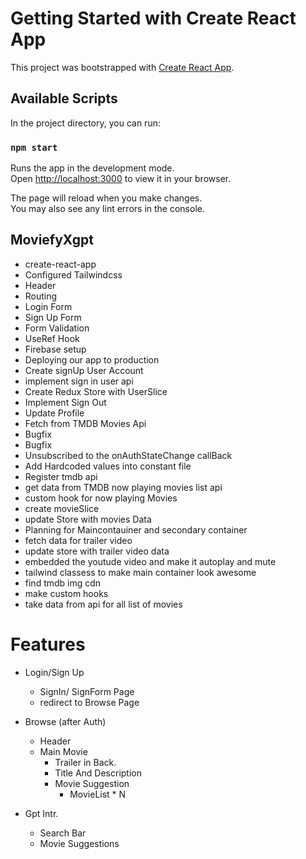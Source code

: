 # Getting Started with Create React App

This project was bootstrapped with [Create React App](https://github.com/facebook/create-react-app).

## Available Scripts

In the project directory, you can run:

### `npm start`

Runs the app in the development mode.\
Open [http://localhost:3000](http://localhost:3000) to view it in your browser.

The page will reload when you make changes.\
You may also see any lint errors in the console.

## MoviefyXgpt
- create-react-app
- Configured Tailwindcss
- Header
- Routing
- Login Form
- Sign Up Form
- Form Validation
- UseRef Hook
- Firebase setup
- Deploying our app to production
- Create signUp User Account
- implement sign in user api
- Create Redux Store with UserSlice
- Implement Sign Out
- Update Profile
- Fetch from TMDB Movies Api
- Bugfix
- Bugfix
- Unsubscribed to the onAuthStateChange callBack
- Add Hardcoded values into constant file
- Register tmdb api 
- get data from TMDB now playing movies list api
- custom hook for now playing Movies
- create movieSlice
- update Store with movies Data
- Planning for Maincontauiner and secondary container
- fetch data for trailer video
- update store with trailer video data
- embedded the youtude video and make it autoplay and mute
- tailwind classess to make main container look awesome
- find tmdb img cdn
- make custom hooks
- take data from api for all list of movies

# Features
- Login/Sign Up
    - SignIn/ SignForm Page
    - redirect to Browse Page

- Browse (after Auth)
    - Header 
    - Main Movie
        - Trailer in Back.
        - Title And Description
        - Movie Suggestion
            - MovieList * N

- Gpt Intr.
    - Search Bar
    - Movie Suggestions
    